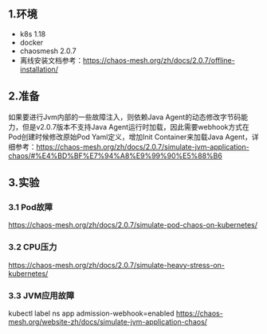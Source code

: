 ## 1.环境
- k8s 1.18
- docker
- chaosmesh 2.0.7
- 离线安装文档参考：https://chaos-mesh.org/zh/docs/2.0.7/offline-installation/

## 2.准备
如果要进行Jvm内部的一些故障注入，则依赖Java Agent的动态修改字节码能力，但是v2.0.7版本不支持Java Agent运行时加载，因此需要webhook方式在Pod创建时候修改原始Pod Yaml定义，增加Init Container来加载Java Agent，详细参考：https://chaos-mesh.org/zh/docs/2.0.7/simulate-jvm-application-chaos/#%E4%BD%BF%E7%94%A8%E9%99%90%E5%88%B6
## 3.实验
### 3.1 Pod故障
https://chaos-mesh.org/zh/docs/2.0.7/simulate-pod-chaos-on-kubernetes/
### 3.2 CPU压力
https://chaos-mesh.org/zh/docs/2.0.7/simulate-heavy-stress-on-kubernetes/
### 3.3 JVM应用故障
kubectl label ns app admission-webhook=enabled
https://chaos-mesh.org/website-zh/docs/simulate-jvm-application-chaos/

